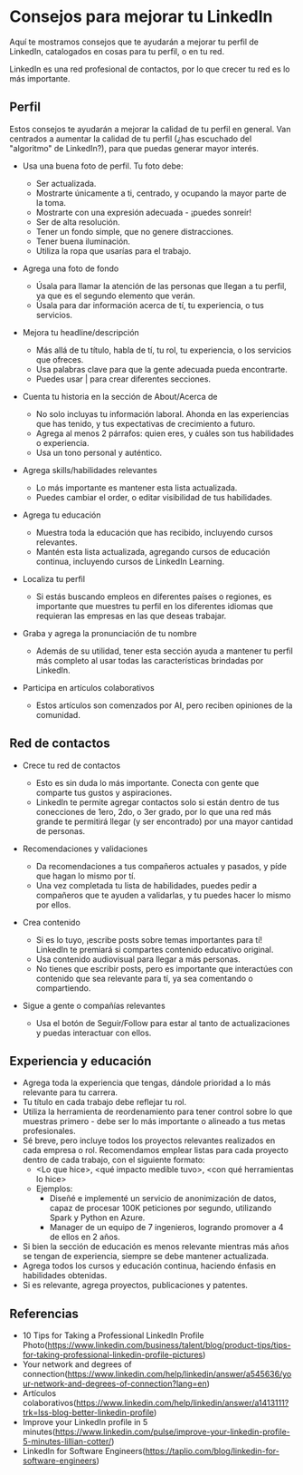 # Consejos para mejorar tu LinkedIn

Aquí te mostramos consejos que te ayudarán a mejorar tu perfil de LinkedIn, catalogados en cosas para tu perfil, o en tu red.

LinkedIn es una red profesional de contactos, por lo que crecer tu red es lo más importante.

## Perfil

Estos consejos te ayudarán a mejorar la calidad de tu perfil en general. Van centrados a aumentar la calidad de tu perfil (¿has escuchado del "algoritmo" de LinkedIn?), para que puedas generar mayor interés.

- Usa una buena foto de perfil. Tu foto debe:
  - Ser actualizada.
  - Mostrarte únicamente a ti, centrado, y ocupando la mayor parte de la toma.
  - Mostrarte con una expresión adecuada - ¡puedes sonreír!
  - Ser de alta resolución.
  - Tener un fondo simple, que no genere distracciones.
  - Tener buena iluminación.
  - Utiliza la ropa que usarías para el trabajo.

- Agrega una foto de fondo
  - Úsala para llamar la atención de las personas que llegan a tu perfil, ya que es el segundo elemento que verán.
  - Úsala para dar información acerca de tí, tu experiencia, o tus servicios.

- Mejora tu headline/descripción
  - Más allá de tu título, habla de tí, tu rol, tu experiencia, o los servicios que ofreces.
  - Usa palabras clave para que la gente adecuada pueda encontrarte.
  - Puedes usar | para crear diferentes secciones.

- Cuenta tu historia en la sección de About/Acerca de
  - No solo incluyas tu información laboral. Ahonda en las experiencias que has tenido, y tus expectativas de crecimiento a futuro.
  - Agrega al menos 2 párrafos: quien eres, y cuáles son tus habilidades o experiencia.
  - Usa un tono personal y auténtico.

- Agrega skills/habilidades relevantes
  - Lo más importante es mantener esta lista actualizada.
  - Puedes cambiar el order, o editar visibilidad de tus habilidades.

- Agrega tu educación
  - Muestra toda la educación que has recibido, incluyendo cursos relevantes.
  - Mantén esta lista actualizada, agregando cursos de educación continua, incluyendo cursos de LinkedIn Learning.

- Localiza tu perfil
  - Si estás buscando empleos en diferentes países o regiones, es importante que muestres tu perfil en los diferentes idiomas que requieran las empresas en las que deseas trabajar.

- Graba y agrega la pronunciación de tu nombre
  - Además de su utilidad, tener esta sección ayuda a mantener tu perfil más completo al usar todas las características brindadas por LinkedIn.

- Participa en artículos colaborativos
  - Estos artículos son comenzados por AI, pero reciben opiniones de la comunidad.


## Red de contactos

- Crece tu red de contactos
  - Esto es sin duda lo más importante. Conecta con gente que comparte tus gustos y aspiraciones.
  - LinkedIn te permite agregar contactos solo si están dentro de tus conecciones de 1ero, 2do, o 3er grado, por lo que una red más grande te permitirá llegar (y ser encontrado) por una mayor cantidad de personas.

- Recomendaciones y validaciones
  - Da recomendaciones a tus compañeros actuales y pasados, y píde que hagan lo mismo por tí.
  - Una vez completada tu lista de habilidades, puedes pedir a compañeros que te ayuden a validarlas, y tu puedes hacer lo mismo por ellos.

- Crea contenido
  - Si es lo tuyo, ¡escribe posts sobre temas importantes para tí! LinkedIn te premiará si compartes contenido educativo original.
  - Usa contenido audiovisual para llegar a más personas.
  - No tienes que escribir posts, pero es importante que interactúes con contenido que sea relevante para tí, ya sea comentando o compartiendo.

- Sigue a gente o compañías relevantes
  - Usa el botón de Seguir/Follow para estar al tanto de actualizaciones y puedas interactuar con ellos.


## Experiencia y educación

- Agrega toda la experiencia que tengas, dándole prioridad a lo más relevante para tu carrera.
- Tu título en cada trabajo debe reflejar tu rol.
- Utiliza la herramienta de reordenamiento para tener control sobre lo que muestras primero - debe ser lo más importante o alineado a tus metas profesionales.
- Sé breve, pero incluye todos los proyectos relevantes realizados en cada empresa o rol. Recomendamos emplear listas para cada proyecto dentro de cada trabajo, con el siguiente formato:
  - \<Lo que hice\>, \<qué impacto medible tuvo\>, \<con qué herramientas lo hice\>
  - Ejemplos:
    - Diseñé e implementé un servicio de anonimización de datos, capaz de procesar 100K peticiones por segundo, utilizando Spark y Python en Azure.
    - Manager de un equipo de 7 ingenieros, logrando promover a 4 de ellos en 2 años.
- Si bien la sección de educación es menos relevante mientras más años se tengan de experiencia, siempre se debe mantener actualizada.
- Agrega todos los cursos y educación continua, haciendo énfasis en habilidades obtenidas.
- Si es relevante, agrega proyectos, publicaciones y patentes.

## Referencias

- 10 Tips for Taking a Professional LinkedIn Profile Photo(https://www.linkedin.com/business/talent/blog/product-tips/tips-for-taking-professional-linkedin-profile-pictures)
- Your network and degrees of connection(https://www.linkedin.com/help/linkedin/answer/a545636/your-network-and-degrees-of-connection?lang=en)
- Artículos colaborativos(https://www.linkedin.com/help/linkedin/answer/a1413111?trk=lss-blog-better-linkedin-profile)
- Improve your LinkedIn profile in 5 minutes(https://www.linkedin.com/pulse/improve-your-linkedin-profile-5-minutes-lillian-cotter/)
- LinkedIn for Software Engineers(https://taplio.com/blog/linkedin-for-software-engineers)
